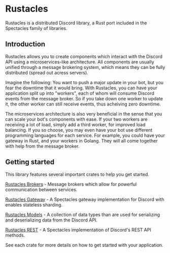 # Rustacles

Rustacles is a distributed Discord library, a Rust port included in the Spectacles family of libraries.

## Introduction
Rustacles allows you to create components which interact with the Discord API using a microservices-like architecture. All components are usually unified through a message brokering system, which means they can be fully distributed (spread out acress servers).

Imagine the following: You want to push a major update in your bot, but you fear the downtime that it would bring. With Rustacles, you can have your application split up into "workers", each of whom will consume Discord events from the message broker. So if you take down one worker to update it, the other worker can still receive events, thus acheiving zero downtime.

The microservices architecture is also very beneficial in the sense that you can scale your bot's components with ease. If your two workers are receiving a lot of load, simply add a third worker, for improved load balancing. If you so choose, you may even have your bot use different programming languages for each service. For example, you could have your gateway in Rust, and your workers in Golang. They will all come together with help from the message broker.

## Getting started
This library features several important crates to help you get started.

[Rustacles Brokers](brokers/) - Message brokers which allow for powerful communication between services.

[Rustacles Gateway](gateway/) - A Spectacles gateway implementation for Discord with enables stateless sharding.

[Rustacles Models](models/) - A collection of data types than are used for serializing and deserializing data from the Discord API.

[Rustacles REST](rest/) - A Spectacles implementation of Discord's REST API methods.

See each crate for more details on how to get started with your application.